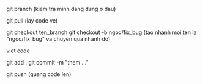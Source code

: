 git branch (kiem tra minh dang dung o dau)

git pull (lay code ve)

git checkout ten_branch
git checkout -b ngoc/fix_bug (tao nhanh moi ten la "ngoc/fix_bug" va chuyen qua nhanh do)

viet code

git add .
git commit -m "them ..."

git push (quang code len)


